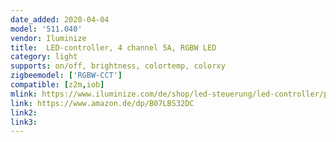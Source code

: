 ```yaml
---
date_added: 2020-04-04
model: '511.040'
vendor: Iluminize
title:  LED-controller, 4 channel 5A, RGBW LED
category: light
supports: on/off, brightness, colortemp, colorxy
zigbeemodel: ['RGBW-CCT']
compatible: [z2m,iob]
mlink: https://www.iluminize.com/de/shop/led-steuerung/led-controller/product/484-511-040-zigbee-controller-5a.html
link: https://www.amazon.de/dp/B07LBS32DC
link2: 
link3: 
---
```


